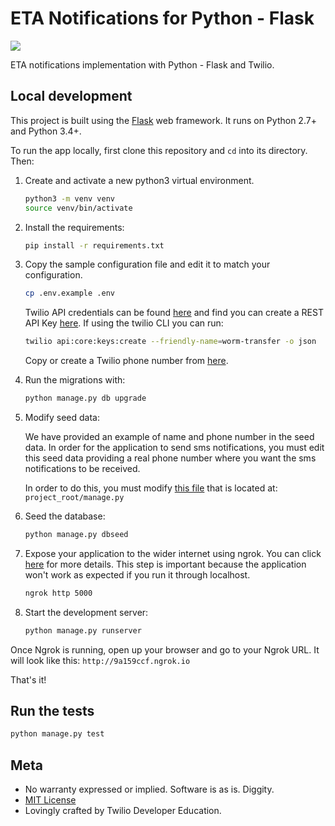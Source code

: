 # ETA Notifications for Python - Flask
![](https://github.com/TwilioDevEd/automated-survey-rails/actions/workflows/build.yml/badge.svg)

ETA notifications implementation with Python - Flask and Twilio.

## Local development

This project is built using the [Flask](http://flask.pocoo.org/) web framework. It runs on Python 2.7+ and Python 3.4+.

To run the app locally, first clone this repository and `cd` into its directory. Then:

1. Create and activate a new python3 virtual environment.

   ```bash
   python3 -m venv venv
   source venv/bin/activate
   ```

1. Install the requirements:

    ```bash
    pip install -r requirements.txt
    ```

1. Copy the sample configuration file and edit it to match your configuration.

   ```bash
   cp .env.example .env
   ```

   Twilio API credentials can be found [here](https://www.twilio.com/console) 
   and find you can create a REST API Key [here](https://www.twilio.com/console/project/api-keys).
   If using the twilio CLI you can run:
   
   ```bash
   twilio api:core:keys:create --friendly-name=worm-transfer -o json
   ```
   
   Copy or create a Twilio phone number from [here](https://www.twilio.com/console/phone-numbers).

1. Run the migrations with:

    ```bash
    python manage.py db upgrade
    ```

1. Modify seed data:

   We have provided an example of name and phone number in the seed data. In order for
   the application to send sms notifications, you must edit this seed data providing
   a real phone number where you want the sms notifications to be received.

   In order to do this, you must modify
   [this file](https://github.com/TwilioDevEd/eta-notifications-flask/blob/master/manage.py#L23)
   that is located at: `project_root/manage.py`

1. Seed the database:

   ```bash
   python manage.py dbseed
   ```

1. Expose your application to the wider internet using ngrok. You can click
   [here](#expose-the-application-to-the-wider-internet) for more details. This step
   is important because the application won't work as expected if you run it through
   localhost.

   ```bash
   ngrok http 5000
   ```

1. Start the development server:

    ```bash
    python manage.py runserver
    ```

Once Ngrok is running, open up your browser and go to your Ngrok URL. It will
look like this: `http://9a159ccf.ngrok.io`

That's it!

## Run the tests

```bash
python manage.py test
```

## Meta

* No warranty expressed or implied. Software is as is. Diggity.
* [MIT License](LICENSE)
* Lovingly crafted by Twilio Developer Education.
